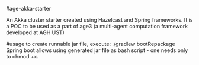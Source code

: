 #age-akka-starter

An Akka cluster starter created using Hazelcast and Spring frameworks. It is a POC to be used as a part of age3 (a multi-agent computation framework developed at AGH UST)
  
#usage
to create runnable jar file, execute: ./gradlew bootRepackage  
Spring boot allows using generated jar file as bash script - one needs only to chmod +x.